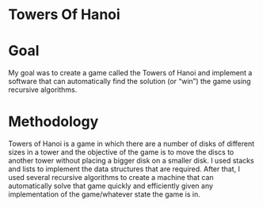 # Towers Of Hanoi

# Goal

My goal was to create a game called the Towers of Hanoi and implement a software that can automatically find the solution (or “win”) the game using recursive algorithms.

# Methodology

Towers of Hanoi is a game in which there are a number of disks of different sizes in a tower and the objective of the game is to move the discs to another tower without placing a bigger disk on a smaller disk. I used stacks and lists to implement the data structures that are required. After that, I used several recursive algorithms to create a machine that can automatically solve that game quickly and efficiently given any implementation of the game/whatever state the game is in.
